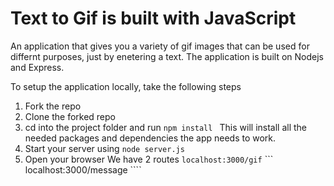 # Text to Gif is built with JavaScript
An application that gives you a variety of gif images that can be used for differnt purposes, just by enetering a text.
The application is built on Nodejs and Express.

To setup the application locally, take the following steps
1. Fork the repo
2. Clone the forked repo
3. cd into the project folder and run 
```npm install ```
This will install all the needed packages and dependencies the app needs to work.
4. Start your server using
``` node server.js ```
5. Open your browser
  We have 2 routes
``` localhost:3000/gif ```
``` localhost:3000/message ````
